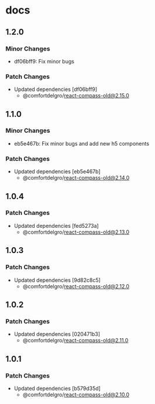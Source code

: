 # docs

## 1.2.0

### Minor Changes

- df06bff9: Fix minor bugs

### Patch Changes

- Updated dependencies [df06bff9]
  - @comfortdelgro/react-compass-old@2.15.0

## 1.1.0

### Minor Changes

- eb5e467b: Fix minor bugs and add new h5 components

### Patch Changes

- Updated dependencies [eb5e467b]
  - @comfortdelgro/react-compass-old@2.14.0

## 1.0.4

### Patch Changes

- Updated dependencies [fed5273a]
  - @comfortdelgro/react-compass-old@2.13.0

## 1.0.3

### Patch Changes

- Updated dependencies [9d82c8c5]
  - @comfortdelgro/react-compass-old@2.12.0

## 1.0.2

### Patch Changes

- Updated dependencies [020471b3]
  - @comfortdelgro/react-compass-old@2.11.0

## 1.0.1

### Patch Changes

- Updated dependencies [b579d35d]
  - @comfortdelgro/react-compass-old@2.10.0
